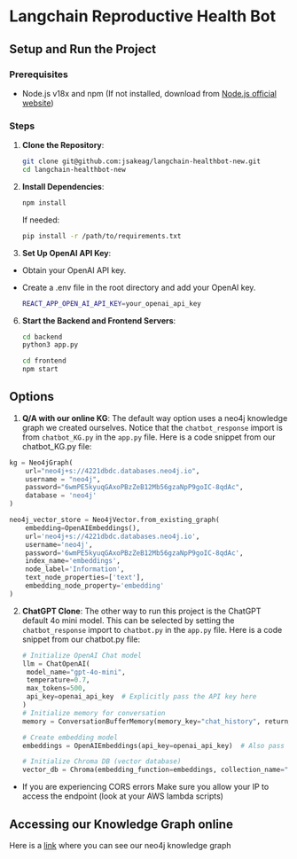 # Langchain Reproductive Health Bot

## Setup and Run the Project

### Prerequisites

- Node.js v18x and npm (If not installed, download from [Node.js official website](https://nodejs.org/))

### Steps

1. **Clone the Repository**:
   
   ```bash
   git clone git@github.com:jsakeag/langchain-healthbot-new.git
   cd langchain-healthbot-new

3. **Install Dependencies**:
   
   ```bash
   npm install
   ```

   If needed:
   ```bash
   pip install -r /path/to/requirements.txt

5. **Set Up OpenAI API Key**:

- Obtain your OpenAI API key.
- Create a .env file in the root directory and add your OpenAI key.

   ```bash
   REACT_APP_OPEN_AI_API_KEY=your_openai_api_key

6. **Start the Backend and Frontend Servers**:
   
   ```bash
   cd backend
   python3 app.py
   ```

   ```bash
   cd frontend
   npm start
   ```

## Options

1. **Q/A with our online KG**: The default way option uses a neo4j knowledge graph we created ourselves.
Notice that the `chatbot_response` import is from `chatbot_KG.py` in the `app.py` file.
Here is a code snippet from our chatbot_KG.py file:

```python
kg = Neo4jGraph(
    url="neo4j+s://4221dbdc.databases.neo4j.io",
    username = "neo4j",
    password="6wmPE5kyuqGAxoPBzZeB12Mb56gzaNpP9goIC-8qdAc",
    database = 'neo4j'
)

neo4j_vector_store = Neo4jVector.from_existing_graph(
    embedding=OpenAIEmbeddings(),
    url='neo4j+s://4221dbdc.databases.neo4j.io',
    username='neo4j',
    password='6wmPE5kyuqGAxoPBzZeB12Mb56gzaNpP9goIC-8qdAc',
    index_name='embeddings',
    node_label='Information',
    text_node_properties=['text'],
    embedding_node_property='embedding'
)
```

2. **ChatGPT Clone**: The other way to run this project is the ChatGPT default 4o mini model.
  This can be selected by setting the `chatbot_response` import to `chatbot.py` in the `app.py` file.
  Here is a code snippet from our chatbot.py file:

   ```python
   # Initialize OpenAI Chat model
   llm = ChatOpenAI(
    model_name="gpt-4o-mini",
    temperature=0.7,
    max_tokens=500,
    api_key=openai_api_key  # Explicitly pass the API key here
   )
   # Initialize memory for conversation
   memory = ConversationBufferMemory(memory_key="chat_history", return_messages=True)

   # Create embedding model
   embeddings = OpenAIEmbeddings(api_key=openai_api_key)  # Also pass the API key here

   # Initialize Chroma DB (vector database)
   vector_db = Chroma(embedding_function=embeddings, collection_name="my_collection",persist_directory="./my_chroma_db")
   ```

- If you are experiencing CORS errors Make sure you allow your IP to access the endpoint (look at your AWS lambda scripts)

## Accessing our Knowledge Graph online

Here is a [link]([url](https://workspace-preview.neo4j.io/workspace/query?ntid=google-oauth2%7C114513607131593483170)) where you can see our neo4j knowledge graph
